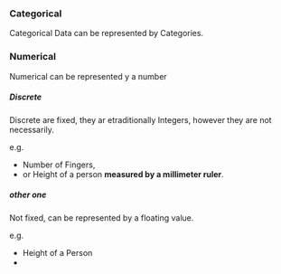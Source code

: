 ### Categorical
Categorical Data can be represented by Categories.


### Numerical
Numerical can be represented y a number

##### Discrete
Discrete are fixed, they ar etraditionally Integers, however they are not necessarily.

e.g. 
- Number of Fingers,    
- or Height of a person **measured by a millimeter ruler**.

##### other one
Not fixed, can be represented by a floating value.

e.g.
- Height of a Person
- 